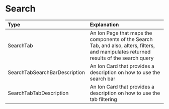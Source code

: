 # Search

| Type                          | Explanation                                                                                                                             |
|:------------------------------|:----------------------------------------------------------------------------------------------------------------------------------------|
| SearchTab                     | An Ion Page that maps the components of the Search Tab, and also, alters, filters, and manipulates returned results of the search query |
| SearchTabSearchBarDescription | An Ion Card that provides a description on how to use the search bar                                                                    |
| SearchTabTabDescription       | An Ion Card that provides a description on how to use the tab filtering                                                                 |

